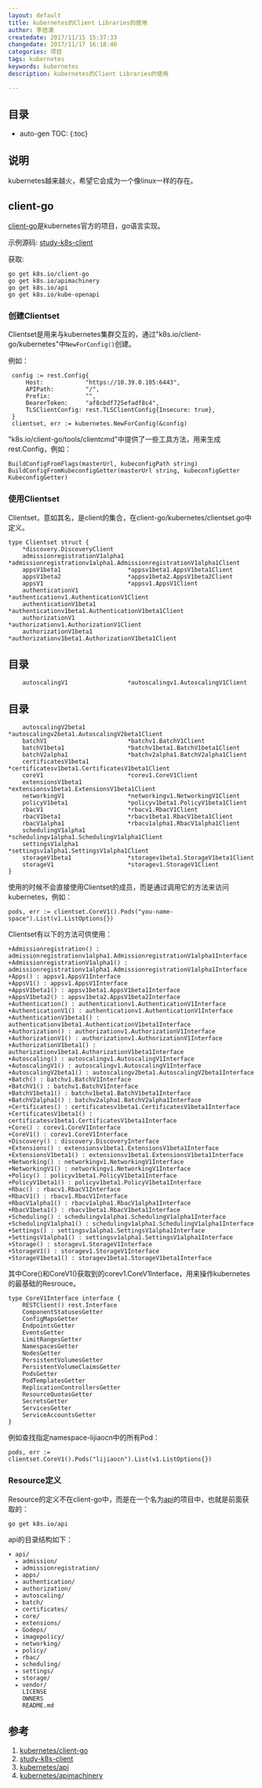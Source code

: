 ```yaml
---
layout: default
title: kubernetes的Client Libraries的使用
author: 李佶澳
createdate: 2017/11/15 15:37:33
changedate: 2017/11/17 16:18:46
categories: 项目
tags: kubernetes
keywords: kubernetes
description: kubernetes的Client Libraries的使用

---
```


## 目录
* auto-gen TOC:
{:toc}

## 说明

kubernetes越来越火，希望它会成为一个像linux一样的存在。

## client-go

[client-go][1]是kubernetes官方的项目，go语言实现。

示例源码: [study-k8s-client][2]

获取:

	go get k8s.io/client-go
	go get k8s.io/apimachinery
	go get k8s.io/api
	go get k8s.io/kube-openapi

### 创建Clientset

Clientset是用来与kubernetes集群交互的，通过"k8s.io/client-go/kubernetes"中`NewForConfig()`创建。

例如：

	 config := rest.Config{
	     Host:            "https://10.39.0.105:6443",
	     APIPath:         "/",
	     Prefix:          "",
	     BearerToken:     "af8cbdf725efadf8c4",
	     TLSClientConfig: rest.TLSClientConfig{Insecure: true},
	 }
	 clientset, err := kubernetes.NewForConfig(&config)

"k8s.io/client-go/tools/clientcmd"中提供了一些工具方法，用来生成rest.Config，例如：

	BuildConfigFromFlags(masterUrl, kubeconfigPath string) 
	BuildConfigFromKubeconfigGetter(masterUrl string, kubeconfigGetter KubeconfigGetter) 

### 使用Clientset

Clientset，意如其名，是client的集合，在client-go/kubernetes/clientset.go中定义。

	type Clientset struct {
	    *discovery.DiscoveryClient
	    admissionregistrationV1alpha1 *admissionregistrationv1alpha1.AdmissionregistrationV1alpha1Client
	    appsV1beta1                   *appsv1beta1.AppsV1beta1Client
	    appsV1beta2                   *appsv1beta2.AppsV1beta2Client
	    appsV1                        *appsv1.AppsV1Client
	    authenticationV1              *authenticationv1.AuthenticationV1Client
	    authenticationV1beta1         *authenticationv1beta1.AuthenticationV1beta1Client
	    authorizationV1               *authorizationv1.AuthorizationV1Client
	    authorizationV1beta1          *authorizationv1beta1.AuthorizationV1beta1Client
## 目录
	    autoscalingV1                 *autoscalingv1.AutoscalingV1Client
## 目录
	    autoscalingV2beta1            *autoscalingv2beta1.AutoscalingV2beta1Client
	    batchV1                       *batchv1.BatchV1Client
	    batchV1beta1                  *batchv1beta1.BatchV1beta1Client
	    batchV2alpha1                 *batchv2alpha1.BatchV2alpha1Client
	    certificatesV1beta1           *certificatesv1beta1.CertificatesV1beta1Client
	    coreV1                        *corev1.CoreV1Client
	    extensionsV1beta1             *extensionsv1beta1.ExtensionsV1beta1Client
	    networkingV1                  *networkingv1.NetworkingV1Client
	    policyV1beta1                 *policyv1beta1.PolicyV1beta1Client
	    rbacV1                        *rbacv1.RbacV1Client
	    rbacV1beta1                   *rbacv1beta1.RbacV1beta1Client
	    rbacV1alpha1                  *rbacv1alpha1.RbacV1alpha1Client
	    schedulingV1alpha1            *schedulingv1alpha1.SchedulingV1alpha1Client
	    settingsV1alpha1              *settingsv1alpha1.SettingsV1alpha1Client
	    storageV1beta1                *storagev1beta1.StorageV1beta1Client
	    storageV1                     *storagev1.StorageV1Client
	}

使用的时候不会直接使用Clientset的成员，而是通过调用它的方法来访问kubernetes，例如：

	pods, err := clientset.CoreV1().Pods("you-name-space").List(v1.ListOptions{})

Clientset有以下的方法可供使用：

	+Admissionregistration() : admissionregistrationv1alpha1.AdmissionregistrationV1alpha1Interface
	+AdmissionregistrationV1alpha1() : admissionregistrationv1alpha1.AdmissionregistrationV1alpha1Interface
	+Apps() : appsv1.AppsV1Interface
	+AppsV1() : appsv1.AppsV1Interface
	+AppsV1beta1() : appsv1beta1.AppsV1beta1Interface
	+AppsV1beta2() : appsv1beta2.AppsV1beta2Interface
	+Authentication() : authenticationv1.AuthenticationV1Interface
	+AuthenticationV1() : authenticationv1.AuthenticationV1Interface
	+AuthenticationV1beta1() : authenticationv1beta1.AuthenticationV1beta1Interface
	+Authorization() : authorizationv1.AuthorizationV1Interface
	+AuthorizationV1() : authorizationv1.AuthorizationV1Interface
	+AuthorizationV1beta1() : authorizationv1beta1.AuthorizationV1beta1Interface
	+Autoscaling() : autoscalingv1.AutoscalingV1Interface
	+AutoscalingV1() : autoscalingv1.AutoscalingV1Interface
	+AutoscalingV2beta1() : autoscalingv2beta1.AutoscalingV2beta1Interface
	+Batch() : batchv1.BatchV1Interface
	+BatchV1() : batchv1.BatchV1Interface
	+BatchV1beta1() : batchv1beta1.BatchV1beta1Interface
	+BatchV2alpha1() : batchv2alpha1.BatchV2alpha1Interface
	+Certificates() : certificatesv1beta1.CertificatesV1beta1Interface
	+CertificatesV1beta1() : certificatesv1beta1.CertificatesV1beta1Interface
	+Core() : corev1.CoreV1Interface
	+CoreV1() : corev1.CoreV1Interface
	+Discovery() : discovery.DiscoveryInterface
	+Extensions() : extensionsv1beta1.ExtensionsV1beta1Interface
	+ExtensionsV1beta1() : extensionsv1beta1.ExtensionsV1beta1Interface
	+Networking() : networkingv1.NetworkingV1Interface
	+NetworkingV1() : networkingv1.NetworkingV1Interface
	+Policy() : policyv1beta1.PolicyV1beta1Interface
	+PolicyV1beta1() : policyv1beta1.PolicyV1beta1Interface
	+Rbac() : rbacv1.RbacV1Interface
	+RbacV1() : rbacv1.RbacV1Interface
	+RbacV1alpha1() : rbacv1alpha1.RbacV1alpha1Interface
	+RbacV1beta1() : rbacv1beta1.RbacV1beta1Interface
	+Scheduling() : schedulingv1alpha1.SchedulingV1alpha1Interface
	+SchedulingV1alpha1() : schedulingv1alpha1.SchedulingV1alpha1Interface
	+Settings() : settingsv1alpha1.SettingsV1alpha1Interface
	+SettingsV1alpha1() : settingsv1alpha1.SettingsV1alpha1Interface
	+Storage() : storagev1.StorageV1Interface
	+StorageV1() : storagev1.StorageV1Interface
	+StorageV1beta1() : storagev1beta1.StorageV1beta1Interface

其中Core()和CoreV1()获取到的corev1.CoreV1Interface，用来操作kubernetes的最基础的Resrouce。

	type CoreV1Interface interface {
	    RESTClient() rest.Interface
	    ComponentStatusesGetter
	    ConfigMapsGetter
	    EndpointsGetter
	    EventsGetter
	    LimitRangesGetter
	    NamespacesGetter
	    NodesGetter
	    PersistentVolumesGetter
	    PersistentVolumeClaimsGetter
	    PodsGetter
	    PodTemplatesGetter
	    ReplicationControllersGetter
	    ResourceQuotasGetter
	    SecretsGetter
	    ServicesGetter
	    ServiceAccountsGetter
	}

例如查找指定namespace-lijiaocn中的所有Pod：

	pods, err := clientset.CoreV1().Pods("lijiaocn").List(v1.ListOptions{})

### Resource定义

Resource的定义不在client-go中，而是在一个名为[api][3]的项目中，也就是前面获取的：

	go get k8s.io/api

api的目录结构如下：

	▾ api/
	  ▸ admission/
	  ▸ admissionregistration/
	  ▸ apps/
	  ▸ authentication/
	  ▸ authorization/
	  ▸ autoscaling/
	  ▸ batch/
	  ▸ certificates/
	  ▸ core/
	  ▸ extensions/
	  ▸ Godeps/
	  ▸ imagepolicy/
	  ▸ networking/
	  ▸ policy/
	  ▸ rbac/
	  ▸ scheduling/
	  ▸ settings/
	  ▸ storage/
	  ▸ vendor/
	    LICENSE
	    OWNERS
	    README.md

## 参考

1. [kubernetes/client-go][1]
2. [study-k8s-client][2]
3. [kubernetes/api][3]
4. [kubernetes/apimachinery][4]

[1]: https://github.com/kubernetes/client-go  "kubernetes/client-go" 
[2]: https://github.com/lijiaocn/study-k8s-client "study-k8s-client"
[3]: https://github.com/kubernetes/api "kubernetes/api"
[4]: https://github.com/kubernetes/apimachinery "kubernetes/apimachinery"
